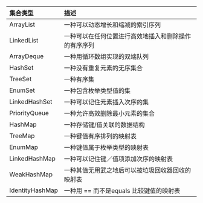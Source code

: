 集合类型 |描述
:--|:--
ArrayList|一种可以动态增长和缩减的索引序列
LinkedList|一种可以在任何位置进行高效地插入和删除操作的有序序列
ArrayDeque|一种用循环数组实现的双端队列
HashSet|一种没有重复元素的无序集合
TreeSet|一种有序集
EnumSet|一种包含枚举类型值的集
LinkedHashSet|一种可以记住元素插入次序的集
PriorityQueue|一种允许高效删除最小元素的集合
HashMap|一种存储键/值关联的数据结构
TreeMap|一种键值有序排列的映射表
EnumMap|一种键值属于枚举类型的映射表
LinkedHashMap|一种可以记住键／值项添加次序的映射表
WeakHashMap|一种其值无用武之地后可以被垃圾回收器回收的映射表
IdentityHashMap|一种用 == 而不是equals 比较键值的映射表
